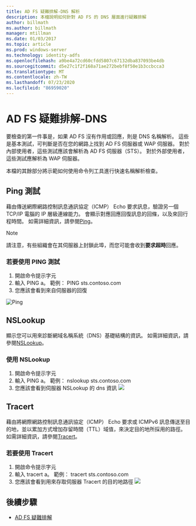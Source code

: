 ```yaml
---
title: AD FS 疑難排解-DNS 解析
description: 本檔說明如何針對 AD FS 的 DNS 層面進行疑難排解
author: billmath
ms.author: billmath
manager: mtillman
ms.date: 01/03/2017
ms.topic: article
ms.prod: windows-server
ms.technology: identity-adfs
ms.openlocfilehash: a9be4a72cd60cfdd5807c67132dba837093be4db
ms.sourcegitcommit: d5e27c1f2f168a71ae272bebf8f50e1b3ccbcca3
ms.translationtype: MT
ms.contentlocale: zh-TW
ms.lasthandoff: 07/23/2020
ms.locfileid: "86959020"
---
```

# <a name="ad-fs-troubleshooting---dns"></a>AD FS 疑難排解-DNS 
要檢查的第一件事是，如果 AD FS 沒有作用或回應，則是 DNS 名稱解析。  這些是基本測試，可判斷是否在您的網路上找到 AD FS 伺服器或 WAP 伺服器。  對於內部使用者，這些測試應該會解析為 AD FS 伺服器（STS）。    對於外部使用者，這些測試應解析為 WAP 伺服器。

本檔的其餘部分將示範如何使用命令列工具進行快速名稱解析檢查。

## <a name="ping-test"></a>Ping 測試
藉由傳送網際網路控制訊息通訊協定（ICMP） Echo 要求訊息，驗證另一個 TCP/IP 電腦的 IP 層級連線能力。 會顯示對應回應回復訊息的回條，以及來回行程時間。  如需詳細資訊，請參閱[Ping](/previous-versions/windows/it-pro/windows-server-2012-R2-and-2012/ff961503(v=ws.11))。


>[!NOTE]
>請注意，有些組織會在其伺服器上封鎖此埠，而您可能會收到**要求超時**回應。

### <a name="to-use-a-ping-test"></a>若要使用 PING 測試
1.  開啟命令提示字元
2. 輸入 PING <name of adfs server> a。 範例： PING sts.contoso.com
3. 您應該會看到來自伺服器的回復

![Ping](media/ad-fs-tshoot-dns/dns1.png)

## <a name="nslookup"></a>NSLookup
顯示您可以用來診斷網域名稱系統（DNS）基礎結構的資訊。  如需詳細資訊，請參閱[NSLookup](/previous-versions/windows/it-pro/windows-server-2012-R2-and-2012/cc725991(v=ws.11))。

### <a name="to-use-a-nslookup"></a>使用 NSLookup
1.  開啟命令提示字元
2. 輸入 PING <name of adfs server> a。 範例： nslookup sts.contoso.com
3. 您應該會看到伺服器 NSLookup 的 dns 資訊 ![](media/ad-fs-tshoot-dns/dns2.png)

## <a name="tracert"></a>Tracert
藉由將網際網路控制訊息通訊協定（ICMP） Echo 要求或 ICMPv6 訊息傳送至目的地，並以累加方式增加存留時間（TTL）域值，來決定目的地所採用的路徑。   如需詳細資訊，請參閱[Tracert](/previous-versions/windows/it-pro/windows-server-2012-R2-and-2012/ff961507(v=ws.11))。


### <a name="to-use-tracert"></a>若要使用 Tracert
1.  開啟命令提示字元
2. 輸入 tracert <name of adfs server> a。 範例： tracert sts.contoso.com
3. 您應該會看到用來存取伺服器 Tracert 的目的地路徑 ![](media/ad-fs-tshoot-dns/dns3.png)

## <a name="next-steps"></a>後續步驟

- [AD FS 疑難排解](ad-fs-tshoot-overview.md)

